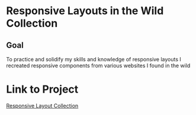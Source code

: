 # Responsive Layouts in the Wild Collection

## Goal

To practice and solidify my skills and knowledge of responsive layouts I recreated responsive components from various websites I found in the wild

# Link to Project
[Responsive Layout Collection](https://peprojects.dev/alpha-1/alexvong/30day-responsive-layout-challenge/)